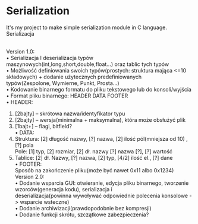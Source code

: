 # Serialization
It's my project to make simple serialization module in C language.</br>
Serializacja</br></br>

Version 1.0:</br>
•	Serializacja I deserializacja typów maszynowych(int,long,short,double,float…) oraz tablic tych typów</br>
•	Możliwość definiowania swoich typów(prostych: struktura mająca <=10 składowych) + dodanie użytecznych predefiniowanych</br> typów(Zespolone, Wymierne, Punkt, Prosta…)</br>
•	Kodowanie binarnego formatu do pliku tekstowego lub do konsoli/wyjścia</br>
•	Format pliku binarnego: HEADER DATA FOOTER</br>
•	HEADER:</br>
1.	[2bajty] – skrótowa nazwa/identyfikator typu</br>
2.	[2bajty] – wersja(minimalna + maksymalna), która może obsłużyć plik</br>
3.	[1bajt+] – flagi, bitfield?</br>
•	DATA:</br>
1.	Struktura: [2] długość nazwy, [?] nazwa, [2] ilość pól(mniejsza od 10) , [?] pola</br>
Pole: [1] typ, [2] rozmiar, [2] dł. nazwy [?] nazwa [?], [?] wartość</br>
2.	Tablice: [2] dł. Nazwy, [?] nazwa, [2] typ, [4/2] ilość el., [?] dane</br>
•	FOOTER:</br>
Sposób na zakończenie pliku(może być nawet 0x11 albo 0x1234)</br>
Version 2.0:</br>
•	Dodanie wsparcia GUI: otwieranie, edycja pliku binarnego, tworzenie wzorców(generacja kodu), serializacja i</br> deserializacja(powinna wywoływać odpowiednie polecenia konsolowe -> wsparcie wsteczne)</br>
•	Dodanie archiwizacji(prawdopodobnie bez kompresji)</br>
•	Dodanie funkcji skrótu, szczątkowe zabezpieczenia?</br>
